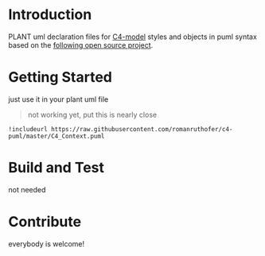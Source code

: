 # Introduction 

PLANT uml declaration files for [C4-model](https://c4model.com/) styles and objects in puml syntax based on the [following open source project](https://github.com/RicardoNiepel/C4-PlantUML).


# Getting Started
just use it in your plant uml file
 
> not working yet, put this is nearly close

```
!includeurl https://raw.githubusercontent.com/romanruthofer/c4-puml/master/C4_Context.puml
```


# Build and Test
not needed

# Contribute
everybody is welcome!
